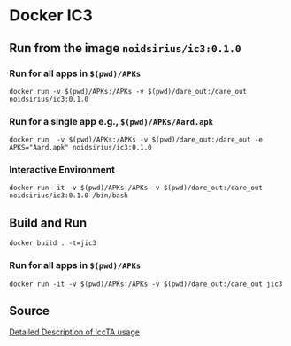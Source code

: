 # Docker IC3

## Run from the image `noidsirius/ic3:0.1.0`
### Run for all apps in `$(pwd)/APKs`
`docker run -v $(pwd)/APKs:/APKs -v $(pwd)/dare_out:/dare_out noidsirius/ic3:0.1.0`
### Run for a single app e.g., `$(pwd)/APKs/Aard.apk`
`docker run  -v $(pwd)/APKs:/APKs -v $(pwd)/dare_out:/dare_out -e APKS="Aard.apk" noidsirius/ic3:0.1.0`
### Interactive Environment
`docker run -it -v $(pwd)/APKs:/APKs -v $(pwd)/dare_out:/dare_out noidsirius/ic3:0.1.0 /bin/bash`

## Build and Run
`docker build . -t=jic3`
### Run for all apps in `$(pwd)/APKs`
`docker run -it -v $(pwd)/APKs:/APKs -v $(pwd)/dare_out:/dare_out jic3`

## Source
[Detailed Description of IccTA usage](https://github.com/lilicoding/soot-infoflow-android-iccta/wiki/Detailed-description-of-IccTA-usage)
